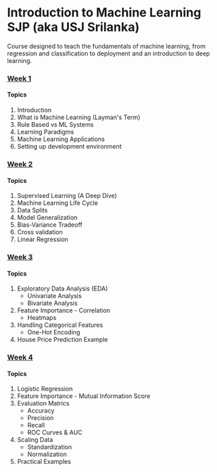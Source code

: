 # Introduction to Machine Learning SJP (aka USJ Srilanka)

Course designed to teach the fundamentals of machine learning, from regression and classification to deployment and an introduction to deep learning.


### [Week 1](./week_01/)

#### Topics

1. Introduction
2. What is Machine Learning (Layman's Term)
3. Rule Based vs ML Systems
4. Learning Paradigms
5. Machine Learning Applications
6. Setting up development environment


### [Week 2](/week_02/)

#### Topics

1. Supervised Learning (A Deep Dive)
2. Machine Learning Life Cycle
3. Data Splits
4. Model Generalization
5. Bias-Variance Tradeoff
6. Cross validation
7. Linear Regression


### [Week 3](/week_03/)

#### Topics
1. Exploratory Data Analysis (EDA)
    - Univariate Analysis
    - Bivariate Analysis
2. Feature Importance - Correlation 
    - Heatmaps
3. Handling Categorical Features
    - One-Hot Encoding
4. House Price Prediction Example


### [Week 4](/week_04/)

#### Topics

1. Logistic Regression
2. Feature Importance - Mutual Information Score
3. Evaluation Matrics
    - Accuracy
    - Precision
    - Recall
    - ROC Curves & AUC
4. Scaling Data
    - Standardization
    - Normalization
5. Practical Examples
